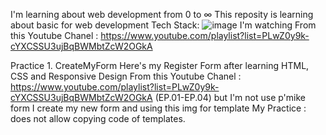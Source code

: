 I'm learning about web development from 0 to ∞
This reposity is learning about basic for web development
Tech Stack: ![image]({https://img.shields.io/badge/HTML5-E34F26?style=for-the-badge&logo=html5&logoColor=white})
I'm watching From this Youtube Chanel : https://www.youtube.com/playlist?list=PLwZ0y9k-cYXCSSU3ujBqBWMbtZcW2OGkA 

Practice 1. CreateMyForm 
Here's my Register Form after learning HTML, CSS and Responsive Design From this Youtube Chanel : https://www.youtube.com/playlist?list=PLwZ0y9k-cYXCSSU3ujBqBWMbtZcW2OGkA 
(EP.01-EP.04)
but I'm not use p'mike form I create my new form and using this img for template <!--form template form this website https://colorlib.com/wp/wp-content/uploads/sites/2/colorlib-registration-form-4.jpg-->
My Practice : does not allow copying code of templates.

